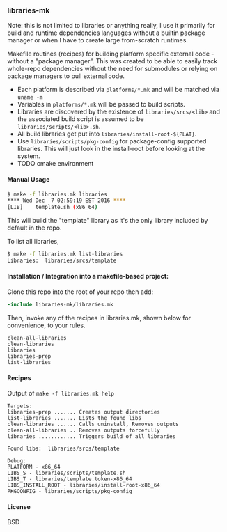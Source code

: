 ### libraries-mk

Note: this is not limited to libraries or anything really, I use it primarily for build and runtime dependencies languages without a builtin package manager or when I have to create large from-scratch runtimes.

Makefile routines (recipes) for building platform specific external code - without a "package manager". This was created to be able to easily track whole-repo dependencies without the need for submodules or relying on package managers to pull external code.

* Each platform is described via `platforms/*.mk` and will be matched via `uname -m`
* Variables in `platforms/*.mk` will be passed to build scripts.
* Libraries are discovered by the existence of `libraries/srcs/<lib>` and the associated build script is assumed to be `libraries/scripts/<lib>.sh`.
* All build libraries get put into `libraries/install-root-${PLAT}`. 
* Use `libraries/scripts/pkg-config` for package-config supported libraries. This will just look in the install-root before looking at the system.
* TODO cmake environment

#### Manual Usage

```sh
$ make -f libraries.mk libraries
**** Wed Dec  7 02:59:19 EST 2016 ****
[LIB]    template.sh (x86_64)
```

This will build the "template" library as it's the only library included by default in the repo.

To list all libraries,

```sh
$ make -f libraries.mk list-libraries
Libraries:  libraries/srcs/template
```

#### Installation / Integration into a makefile-based project:

Clone this repo into the root of your repo then add:

```makefile
-include libraries-mk/libraries.mk
```

Then, invoke any of the recipes in libraries.mk, shown below for convenience, to your rules.

```
clean-all-libraries
clean-libraries
libraries
libraries-prep
list-libraries
```

#### Recipes

Output of `make -f libraries.mk help`

```
Targets:
libraries-prep ....... Creates output directories
list-libraries ....... Lists the found libs
clean-libraries ...... Calls uninstall, Removes outputs
clean-all-libraries .. Removes outputs forcefully
libraries ............ Triggers build of all libraries

Found libs:  libraries/srcs/template

Debug:
PLATFORM - x86_64
LIBS_S - libraries/scripts/template.sh
LIBS_T - libraries/template.token-x86_64
LIBS_INSTALL_ROOT - libraries/install-root-x86_64
PKGCONFIG - libraries/scripts/pkg-config
```

#### License

BSD